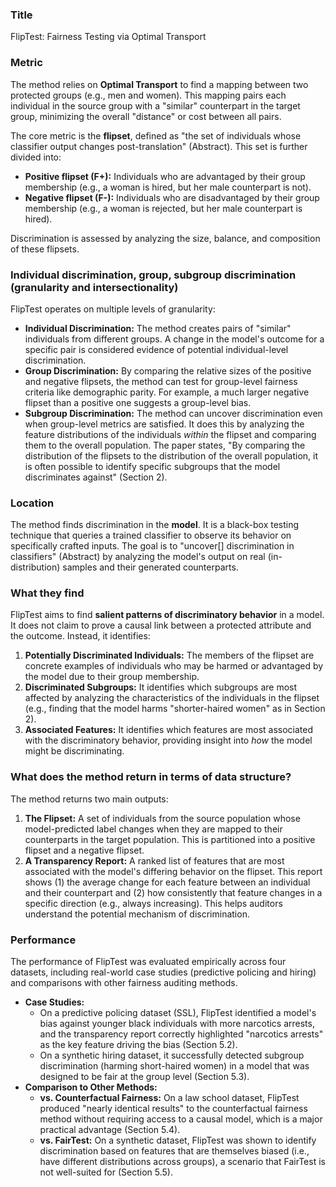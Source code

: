 ### **Title**
FlipTest: Fairness Testing via Optimal Transport

### **Metric**
The method relies on **Optimal Transport** to find a mapping between two protected groups (e.g., men and women). This mapping pairs each individual in the source group with a "similar" counterpart in the target group, minimizing the overall "distance" or cost between all pairs.

The core metric is the **flipset**, defined as "the set of individuals whose classifier output changes post-translation" (Abstract). This set is further divided into:
*   **Positive flipset (F+):** Individuals who are advantaged by their group membership (e.g., a woman is hired, but her male counterpart is not).
*   **Negative flipset (F-):** Individuals who are disadvantaged by their group membership (e.g., a woman is rejected, but her male counterpart is hired).

Discrimination is assessed by analyzing the size, balance, and composition of these flipsets.

### **Individual discrimination, group, subgroup discrimination (granularity and intersectionality)**
FlipTest operates on multiple levels of granularity:
*   **Individual Discrimination:** The method creates pairs of "similar" individuals from different groups. A change in the model's outcome for a specific pair is considered evidence of potential individual-level discrimination.
*   **Group Discrimination:** By comparing the relative sizes of the positive and negative flipsets, the method can test for group-level fairness criteria like demographic parity. For example, a much larger negative flipset than a positive one suggests a group-level bias.
*   **Subgroup Discrimination:** The method can uncover discrimination even when group-level metrics are satisfied. It does this by analyzing the feature distributions of the individuals *within* the flipset and comparing them to the overall population. The paper states, "By comparing the distribution of the flipsets to the distribution of the overall population, it is often possible to identify specific subgroups that the model discriminates against" (Section 2).

### **Location**
The method finds discrimination in the **model**. It is a black-box testing technique that queries a trained classifier to observe its behavior on specifically crafted inputs. The goal is to "uncover[] discrimination in classifiers" (Abstract) by analyzing the model's output on real (in-distribution) samples and their generated counterparts.

### **What they find**
FlipTest aims to find **salient patterns of discriminatory behavior** in a model. It does not claim to prove a causal link between a protected attribute and the outcome. Instead, it identifies:
1.  **Potentially Discriminated Individuals:** The members of the flipset are concrete examples of individuals who may be harmed or advantaged by the model due to their group membership.
2.  **Discriminated Subgroups:** It identifies which subgroups are most affected by analyzing the characteristics of the individuals in the flipset (e.g., finding that the model harms "shorter-haired women" as in Section 2).
3.  **Associated Features:** It identifies which features are most associated with the discriminatory behavior, providing insight into *how* the model might be discriminating.

### **What does the method return in terms of data structure?**
The method returns two main outputs:
1.  **The Flipset:** A set of individuals from the source population whose model-predicted label changes when they are mapped to their counterparts in the target population. This is partitioned into a positive flipset and a negative flipset.
2.  **A Transparency Report:** A ranked list of features that are most associated with the model's differing behavior on the flipset. This report shows (1) the average change for each feature between an individual and their counterpart and (2) how consistently that feature changes in a specific direction (e.g., always increasing). This helps auditors understand the potential mechanism of discrimination.

### **Performance**
The performance of FlipTest was evaluated empirically across four datasets, including real-world case studies (predictive policing and hiring) and comparisons with other fairness auditing methods.

*   **Case Studies:**
    *   On a predictive policing dataset (SSL), FlipTest identified a model's bias against younger black individuals with more narcotics arrests, and the transparency report correctly highlighted "narcotics arrests" as the key feature driving the bias (Section 5.2).
    *   On a synthetic hiring dataset, it successfully detected subgroup discrimination (harming short-haired women) in a model that was designed to be fair at the group level (Section 5.3).
*   **Comparison to Other Methods:**
    *   **vs. Counterfactual Fairness:** On a law school dataset, FlipTest produced "nearly identical results" to the counterfactual fairness method without requiring access to a causal model, which is a major practical advantage (Section 5.4).
    *   **vs. FairTest:** On a synthetic dataset, FlipTest was shown to identify discrimination based on features that are themselves biased (i.e., have different distributions across groups), a scenario that FairTest is not well-suited for (Section 5.5).